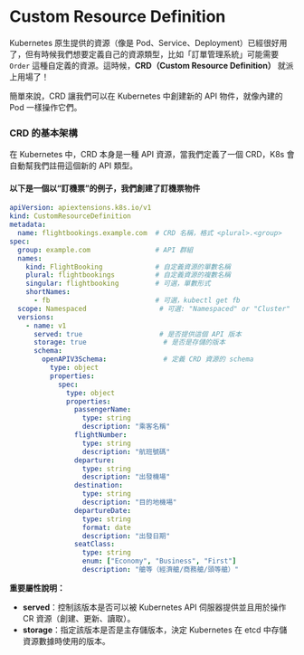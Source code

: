 # Custom Resource Definition

Kubernetes 原生提供的資源（像是 Pod、Service、Deployment）已經很好用了，但有時候我們想要定義自己的資源類型，比如「訂單管理系統」可能需要 `Order` 這種自定義的資源。這時候，**CRD（Custom Resource Definition）** 就派上用場了！

簡單來說，CRD 讓我們可以在 Kubernetes 中創建新的 API 物件，就像內建的 Pod 一樣操作它們。

### CRD 的基本架構

在 Kubernetes 中，CRD 本身是一種 API 資源，當我們定義了一個 CRD，K8s 會自動幫我們註冊這個新的 API 類型。

#### 以下是一個以“訂機票”的例子，我們創建了訂機票物件

```yaml
apiVersion: apiextensions.k8s.io/v1
kind: CustomResourceDefinition
metadata:
  name: flightbookings.example.com  # CRD 名稱，格式 <plural>.<group>
spec:
  group: example.com                # API 群組
  names:
    kind: FlightBooking             # 自定義資源的單數名稱
    plural: flightbookings          # 自定義資源的複數名稱
    singular: flightbooking         # 可選，單數形式
    shortNames:
      - fb                          # 可選，kubectl get fb
  scope: Namespaced                  # 可選: "Namespaced" or "Cluster"
  versions:
    - name: v1
      served: true                   # 是否提供這個 API 版本
      storage: true                   # 是否是存儲的版本
      schema:
        openAPIV3Schema:              # 定義 CRD 資源的 schema
          type: object
          properties:
            spec:
              type: object
              properties:
                passengerName:
                  type: string
                  description: "乘客名稱"
                flightNumber:
                  type: string
                  description: "航班號碼"
                departure:
                  type: string
                  description: "出發機場"
                destination:
                  type: string
                  description: "目的地機場"
                departureDate:
                  type: string
                  format: date
                  description: "出發日期"
                seatClass:
                  type: string
                  enum: ["Economy", "Business", "First"]
                  description: "艙等（經濟艙/商務艙/頭等艙）"

```

**重要屬性說明：**

- **served**：控制該版本是否可以被 Kubernetes API 伺服器提供並且用於操作 CR 資源（創建、更新、讀取）。
- **storage**：指定該版本是否是主存儲版本，決定 Kubernetes 在 etcd 中存儲資源數據時使用的版本。